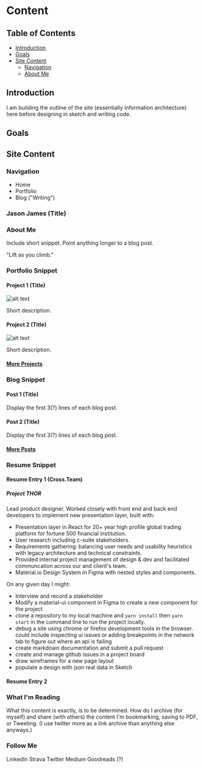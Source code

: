 # Content

## Table of Contents
- [Introduction](#introduction)
- [Goals](#goals)
- [Site Content](#site-content)
  - [Navigation](#navigation)
  - [About Me](#about-me) 

## Introduction

I am building the outline of the site (essentially information architecture) here before designing in sketch and writing code.

## Goals

## Site Content

### Navigation

- Home
- Portfolio
- Blog ("Writing")

### Jason James (Title)

### About Me

Include short snippet.  Point anything longer to a blog post.

"Lift as you climb."

### Portfolio Snippet

#### Project 1 (Title)

![alt text](url)

Short description.

#### Project 2 (Title)

![alt text](url)

Short description.

#### [More Projects](link-tbd)

### Blog Snippet

#### Post 1 (Title)

Display the first 3(?) lines of each blog post.

#### Post 2 (Title)

Display the first 3(?) lines of each blog post.

#### [More Posts](link-tbd)

### Resume Snippet

#### Resume Entry 1 (Cross.Team)

##### Project THOR

Lead product designer. Worked closely with front end and back end developers to implement new presentation layer, built with:

- Presentation layer in React for 20+ year high profile global trading platform for fortune 500 financial institution.
- User research including c-suite stakeholders. 
- Requirements gathering: balancing user needs and usability heuristics with legacy architecture and technical constraints.
- Provided internal project management of design & dev and facilitated communcation across our and client's team.
- Material.io Design System in Figma with nested styles and components.

On any given day I might:

- Interview and record a stakeholder
- Modify a material-ui component in Figma to create a new component for the project
- clone a repository to my local machine and `yarn install` then `yarn start` in the command line to run the project locally.
- debug a site using chrome or firefox development tools in the browser.  could include inspecting ui issues or adding breakpoints in the network tab to figure out where an api is failing
- create markdown documentation and submit a pull request
- create and manage github issues in a project board 
- draw wireframes for a new page layout
- populate a design with json real data in Sketch

#### Resume Entry 2

### What I'm Reading

What this content is exactly, is to be determined.  How do I archive (for myself) and share (with others) the content I'm bookmarking, saving to PDF, or Tweeting.  (I use twitter more as a link archive than anything else anyways.)

### Follow Me

LinkedIn
Strava
Twitter
Medium
Goodreads (?)
